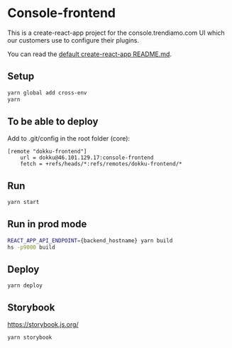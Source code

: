 # Console-frontend

This is a create-react-app project for the console.trendiamo.com UI which our customers use to configure their plugins.

You can read the [default create-react-app README.md](https://github.com/facebook/create-react-app/blob/master/packages/react-scripts/template/README.md).

## Setup

```sh
yarn global add cross-env
yarn
```

## To be able to deploy

Add to .git/config in the root folder (core):

```
[remote "dokku-frontend"]
	url = dokku@46.101.129.17:console-frontend
	fetch = +refs/heads/*:refs/remotes/dokku-frontend/*
```

## Run

```sh
yarn start
```

## Run in prod mode

```sh
REACT_APP_API_ENDPOINT={backend_hostname} yarn build
hs -p9000 build
```

## Deploy

```
yarn deploy
```

## Storybook

https://storybook.js.org/

```
yarn storybook
```
